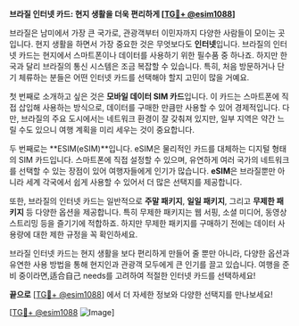 **브라질 인터넷 카드: 현지 생활을 더욱 편리하게 [[TG💪+ @esim1088](https://t.me/s/esim1088)]**

브라질은 남미에서 가장 큰 국가로, 관광객부터 이민자까지 다양한 사람들이 모이는 곳입니다. 현지 생활을 하면서 가장 중요한 것은 무엇보다도 **인터넷**입니다. 브라질의 인터넷 카드는 현지에서 스마트폰이나 데이터를 사용하기 위한 필수품 중 하나죠. 하지만 한국과 달리 브라질의 통신 시스템은 조금 복잡할 수 있습니다. 특히, 처음 방문하거나 단기 체류하는 분들은 어떤 인터넷 카드를 선택해야 할지 고민이 많을 거예요.

첫 번째로 소개하고 싶은 것은 **모바일 데이터 SIM 카드**입니다. 이 카드는 스마트폰에 직접 삽입해 사용하는 방식으로, 데이터를 구매한 만큼만 사용할 수 있어 경제적입니다. 다만, 브라질의 주요 도시에서는 네트워크 환경이 잘 갖춰져 있지만, 일부 지역은 약간 느릴 수도 있으니 여행 계획을 미리 세우는 것이 중요합니다.

두 번째로는 **ESIM(eSIM)**입니다. eSIM은 물리적인 카드를 대체하는 디지털 형태의 SIM 카드입니다. 스마트폰에 직접 설정할 수 있으며, 유연하게 여러 국가의 네트워크를 선택할 수 있는 장점이 있어 여행자들에게 인기가 많습니다. **eSIM**은 브라질뿐만 아니라 세계 각국에서 쉽게 사용할 수 있어서 더 많은 선택지를 제공합니다.

또한, 브라질의 인터넷 카드는 일반적으로 **주말 패키지**, **일일 패키지**, 그리고 **무제한 패키지** 등 다양한 옵션을 제공합니다. 특히 무제한 패키지는 웹 서핑, 소셜 미디어, 동영상 스트리밍 등을 즐기기에 적합하죠. 하지만 무제한 패키지를 구매하기 전에는 데이터 사용량에 대한 제한 규정을 꼭 확인하세요.

브라질 인터넷 카드는 현지 생활을 보다 편리하게 만들어 줄 뿐만 아니라, 다양한 옵션과 유연한 사용 방법을 통해 현지인과 관광객 모두에게 큰 인기를 끌고 있습니다. 여행을 준비 중이라면,适合自己 needs를 고려하여 적절한 인터넷 카드를 선택하세요!

**끝으로** [[TG💪+ @esim1088](https://t.me/s/esim1088)] 에서 더 자세한 정보와 다양한 선택지를 만나보세요!  

[[TG💪+ @esim1088](https://t.me/s/esim1088) ![Image](https://i.postimg.cc/Y0z9fWf4/image.png)]